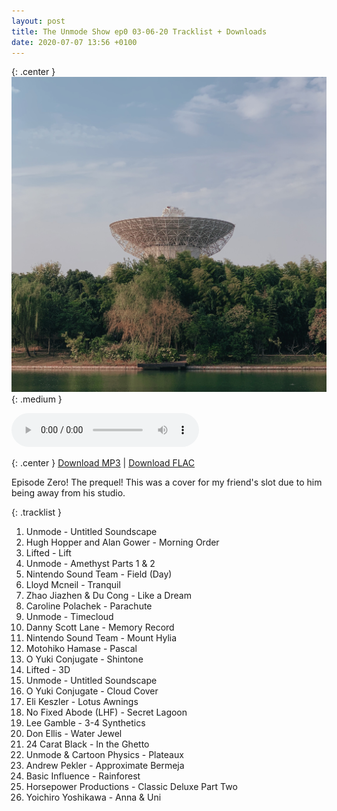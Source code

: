 ```yaml
---
layout: post
title: The Unmode Show ep0 03-06-20 Tracklist + Downloads
date: 2020-07-07 13:56 +0100
---
```


{: .center }
![The Unmode Show ep0](/assets/img/unmode_show_covers/ep00.jpg){: .medium }

<div class="center "><audio class="medium" controls src="https://vps.cleverna.me/unmode_show_mp3s/The Unmode Show ep0 03-06-20 (Carpe DMs guest slot).mp3"></audio></div>

{: .center }
[Download MP3](https://drive.google.com/file/d/1ZiExd6gU_8VnzwxxGKt5Mtj_1G_kJrl9/view?usp=sharing) \| [Download FLAC](https://drive.google.com/file/d/1qz0BL3H3-e_fr5A7pySOoRgY7MitjHoS/view?usp=sharing)

Episode Zero! The prequel! This was a cover for my friend's slot due to him being away from his studio.

{: .tracklist }
01. <span class="artist">Unmode</span> - Untitled Soundscape
02. <span class="artist">Hugh Hopper and Alan Gower</span> - Morning Order
03. <span class="artist">Lifted</span> - Lift
04. <span class="artist">Unmode</span> - Amethyst Parts 1 & 2
05. <span class="artist">Nintendo Sound Team</span> - Field (Day)
06. <span class="artist">Lloyd Mcneil</span> - Tranquil
07. <span class="artist">Zhao Jiazhen & Du Cong</span> - Like a Dream
08. <span class="artist">Caroline Polachek</span> - Parachute
09. <span class="artist">Unmode</span> - Timecloud
10. <span class="artist">Danny Scott Lane</span> - Memory Record
11. <span class="artist">Nintendo Sound Team</span> - Mount Hylia
12. <span class="artist">Motohiko Hamase</span> - Pascal
13. <span class="artist">O Yuki Conjugate</span> - Shintone
14. <span class="artist">Lifted</span> - 3D
15. <span class="artist">Unmode</span> - Untitled Soundscape
16. <span class="artist">O Yuki Conjugate</span> - Cloud Cover
17. <span class="artist">Eli Keszler</span> - Lotus Awnings
18. <span class="artist">No Fixed Abode (LHF)</span> - Secret Lagoon
19. <span class="artist">Lee Gamble</span> - 3-4 Synthetics
20. <span class="artist">Don Ellis</span> - Water Jewel
21. <span class="artist">24 Carat Black</span> - In the Ghetto
22. <span class="artist">Unmode & Cartoon Physics</span> - Plateaux
23. <span class="artist">Andrew Pekler</span> - Approximate Bermeja
24. <span class="artist">Basic Influence</span> - Rainforest
25. <span class="artist">Horsepower Productions</span> - Classic Deluxe Part Two
26. <span class="artist">Yoichiro Yoshikawa</span> - Anna & Uni
